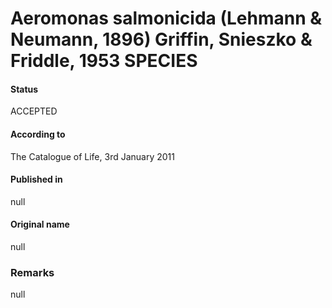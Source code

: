 # Aeromonas salmonicida (Lehmann & Neumann, 1896) Griffin, Snieszko & Friddle, 1953 SPECIES

#### Status
ACCEPTED

#### According to
The Catalogue of Life, 3rd January 2011

#### Published in
null

#### Original name
null

### Remarks
null